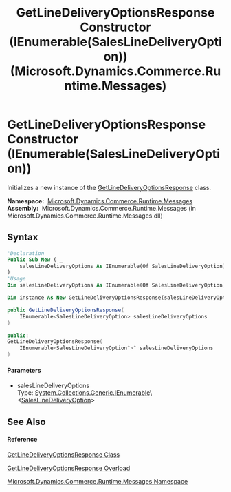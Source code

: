 ﻿---
title: GetLineDeliveryOptionsResponse Constructor (IEnumerable(SalesLineDeliveryOption)) (Microsoft.Dynamics.Commerce.Runtime.Messages)
TOCTitle: GetLineDeliveryOptionsResponse Constructor (IEnumerable(SalesLineDeliveryOption))
ms:assetid: M:Microsoft.Dynamics.Commerce.Runtime.Messages.GetLineDeliveryOptionsResponse.#ctor(System.Collections.Generic.IEnumerable{Microsoft.Dynamics.Commerce.Runtime.DataModel.SalesLineDeliveryOption})
ms:mtpsurl: https://technet.microsoft.com/en-us/library/microsoft.dynamics.commerce.runtime.messages.getlinedeliveryoptionsresponse.getlinedeliveryoptionsresponse(v=AX.60)
ms:contentKeyID: 62212825
ms.date: 05/18/2015
mtps_version: v=AX.60
dev_langs:
- vb
- csharp
- c++
---

# GetLineDeliveryOptionsResponse Constructor (IEnumerable(SalesLineDeliveryOption))

Initializes a new instance of the [GetLineDeliveryOptionsResponse](getlinedeliveryoptionsresponse-class-microsoft-dynamics-commerce-runtime-messages.md) class.

**Namespace:**  [Microsoft.Dynamics.Commerce.Runtime.Messages](microsoft-dynamics-commerce-runtime-messages-namespace.md)  
**Assembly:**  Microsoft.Dynamics.Commerce.Runtime.Messages (in Microsoft.Dynamics.Commerce.Runtime.Messages.dll)

## Syntax

``` vb
'Declaration
Public Sub New ( _
    salesLineDeliveryOptions As IEnumerable(Of SalesLineDeliveryOption) _
)
'Usage
Dim salesLineDeliveryOptions As IEnumerable(Of SalesLineDeliveryOption)

Dim instance As New GetLineDeliveryOptionsResponse(salesLineDeliveryOptions)
```

``` csharp
public GetLineDeliveryOptionsResponse(
    IEnumerable<SalesLineDeliveryOption> salesLineDeliveryOptions
)
```

``` c++
public:
GetLineDeliveryOptionsResponse(
    IEnumerable<SalesLineDeliveryOption^>^ salesLineDeliveryOptions
)
```

#### Parameters

  - salesLineDeliveryOptions  
    Type: [System.Collections.Generic.IEnumerable](https://technet.microsoft.com/en-us/library/9eekhta0\(v=ax.60\))\<[SalesLineDeliveryOption](saleslinedeliveryoption-class-microsoft-dynamics-commerce-runtime-datamodel.md)\>  

## See Also

#### Reference

[GetLineDeliveryOptionsResponse Class](getlinedeliveryoptionsresponse-class-microsoft-dynamics-commerce-runtime-messages.md)

[GetLineDeliveryOptionsResponse Overload](getlinedeliveryoptionsresponse-constructor-microsoft-dynamics-commerce-runtime-messages.md)

[Microsoft.Dynamics.Commerce.Runtime.Messages Namespace](microsoft-dynamics-commerce-runtime-messages-namespace.md)

